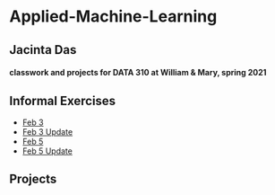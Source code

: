 # Applied-Machine-Learning
## Jacinta Das
#### classwork and projects for DATA 310 at William &amp; Mary, spring 2021

## Informal Exercises
- [Feb 3](https://jpdas18.github.io/Applied-Machine-Learning/Feb3.html)
- [Feb 3 Update](https://jpdas18.github.io/Applied-Machine-Learning/Feb_3_Excercise_Updated.html)
- [Feb 5](https://jpdas18.github.io/Applied-Machine-Learning/Feb5.html)
- [Feb 5 Update](https://jpdas18.github.io/Applied-Machine-Learning/Feb_5_Excercise_Updated.html)

## Projects 
